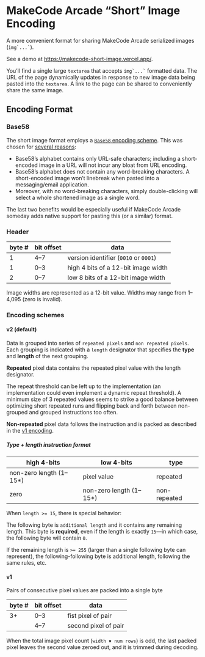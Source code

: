 # MakeCode Arcade “Short” Image Encoding

A more convenient format for sharing MakeCode Arcade serialized images (`` img`...` ``).

See a demo at https://makecode-short-image.vercel.app/.

You’ll find a single large `textarea` that accepts `` img`...` `` formatted data. The URL of the page dynamically updates in response to new image data being pasted into the `textarea`. A link to the page can be shared to conveniently share the same image.

## Encoding Format

### Base58

The short image format employs a [`Base58` encoding scheme](https://tools.ietf.org/id/draft-msporny-base58-02.html). This was chosen for [several reasons](https://tools.ietf.org/id/draft-msporny-base58-02.html#section-1-2):

-   Base58’s alphabet contains only URL-safe characters; including a short-encoded image in a URL will not incur any bloat from URL encoding.
-   Base58’s alphabet does not contain any word-breaking characters. A short-encoded image won’t linebreak when pasted into a messaging/email application.
-   Moreover, with no word-breaking characters, simply double-clicking will select a whole shortened image as a single word.

The last two benefits would be especially useful if MakeCode Arcade someday adds native support for pasting this (or a similar) format.

### Header

| byte # | bit offset | data                                  |
| ------ | ---------- | ------------------------------------- |
| 1      | 4–7        | version identifier (`0010` or `0001`) |
| 1      | 0–3        | high 4 bits of a 12-bit image width   |
| 2      | 0–7        | low 8 bits of a 12-bit image width    |

Image widths are represented as a 12-bit value. Widths may range from 1–4,095 (zero is invalid).

### Encoding schemes

#### v2 (default)

Data is grouped into series of `repeated pixels` and `non repeated pixels`. Each grouping is indicated with a `length` designator that specifies the **type** and **length** of the next grouping.

**Repeated** pixel data contains the repeated pixel value with the length designator.

The repeat threshold can be left up to the implementation (an implementation could even implement a dynamic repeat threshold). A minimum size of 3 repeated values seems to strike a good balance between optimizing short repeated runs and flipping back and forth between non-grouped and grouped instructions too often.

**Non-repeated** pixel data follows the instruction and is packed as described in the [v1 encoding](#v1).

##### Type + length instruction format

| high 4-bits              | low 4-bits               | type         |
| ------------------------ | ------------------------ | ------------ |
| non-zero length (1–15\*) | pixel value              | repeated     |
| zero                     | non-zero length (1–15\*) | non-repeated |

When `length >= 15`, there is special behavior:

The following byte is `additional length` and it contains any remaining length. This byte is **required**, even if the length is exactly `15`—in which case, the following byte will contain `0`.

If the remaining length is `>= 255` (larger than a single following byte can represent), the following-following byte is additional length, following the same rules, etc.

#### v1

Pairs of consecutive pixel values are packed into a single byte

| byte # | bit offset | data                 |
| ------ | ---------- | -------------------- |
| 3+     | 0–3        | fist pixel of pair   |
|        | 4–7        | second pixel of pair |

When the total image pixel count (`width ✖️ num rows`) is odd, the last packed pixel leaves the second value zeroed out, and it is trimmed during decoding.
